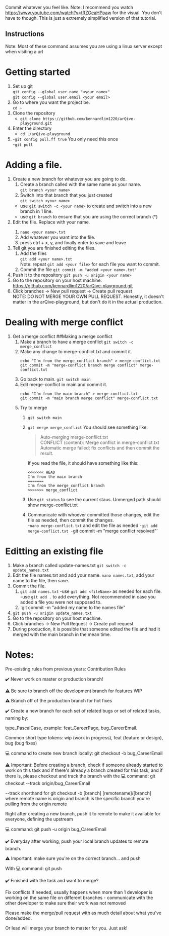 Commit whatever you feel like.
Note: I recommend you watch https://www.youtube.com/watch?v=tRZGeaHPoaw for the visual. You don't have to though. This is just a extremely simplified version of that tutorial.

## Instructions
Note: Most of these command assumes you are using a linux server except when visiting a url
#

# Getting started
1. Set up git  
   `git config --global user.name "<your name>"`  
   `git config --global user.email <your email>`  
2. Go to where you want the project be.  
   `cd ~`  
3. Clone the repository  
   - `git clone https://github.com/kennardlim1220/arQive-playground.git`  
4. Enter the directory
   - `cd ./arQive-playground` 
5. 
   -`git config pull.ff true` You only need this once  
   -`git pull`
# Adding a file.
1. Create a new branch for whatever you are going to do.  
   1. Create a branch called with the same name as your name.  
      `git branch <your name>`
   2. Switch into that branch that you just created  
      `git switch <your name>`
   -  use `git switch -c <your name>` to create and switch into a new branch in 1 line.  
   -  use `git branch` to ensure that you are using the correct branch (*<your name>)  
2. Edit the file. Replace <your name> with your name.  
     1. `nano <your name>.txt`
     2.  Add whatever you want into the file.  
     3.  press ctrl + x, y, and finally enter to save and leave  
3. Tell git you are finished editing the files.  
   1. Add the files  
      `git add <your name>.txt` <br />
      Note: repeat `git add <your file>` for each file you want to commit.
   2. Commit the file
      `git commit -m "added <your name>.txt"` 
4. Push it to the repository
   `git push -u origin <your name>`
5. Go to the repository on your host machine: https://github.com/kennardlim1220/arQive-playground.git  
6. Click branches -> New pull request -> Create pull request  
NOTE: DO NOT MERGE YOUR OWN PULL REQUEST. Honestly, it doesn't matter in the arQive-playground, but don't do it in the actual production.  

# Dealing with merge conflict  
1. Get a merge conflict
   ##Making a merge conflict
   1. Make a branch to have a merge conflict
      `git switch -c merge_conflict`
   2. Make any change to merge-conflict.txt and commit it.
      ```
      echo "I'm from the merge_conflict branch" > merge-conflict.txt
      git commit -m "merge-conflict branch merge conflict" merge-conflict.txt
      ```
   3. Go back to main.
      `git switch main`
   4. Edit merge-conflict in main and commit it.
      ```
      echo "I'm from the main branch" > merge-conflict.txt
      git commit -m "main branch merge conflict" merge-conflict.txt
      ```
   5. Try to merge
      1. `git switch main`
      2. `git merge merge_conflict`
         You should see something like: 
         >Auto-merging merge-conflict.txt  
         CONFLICT (content): Merge conflict in merge-conflict.txt  
         Automatic merge failed; fix conflicts and then commit the result.  
      
         If you read the file, it should have something like this:
         ```
         <<<<<<< HEAD
         I'm from the main branch
         =======
         I'm from the merge_conflict branch
         >>>>>>> merge_conflict
         ```
      3. Use `git status` to see the current staus. Unmerged path should show merge-conflict.txt
      4. Communicate with whoever committed those changes, edit the file as needed, then commit the changes.  
         -`nano merge-conflict.txt` and edit the file as needed
         -`git add merge-conflict.txt
         -`git commit -m "merge conflict resolved"`

# Editting an existing file
1. Make a branch called update-names.txt
   `git switch -c update_names.txt`
2. Edit the file names.txt and add your name.
   `nano names.txt`, add your name to the file, then save.
3. Commit the file.
   1. `git add names.txt`
      -use `git add <fileName>` as needed for each file.
      -use `git add .` to add everything. Not recommended in case you added a file you were not supposed to.
   2. `git commit -m "added my name to the names file"
4. `git push -u origin update_names.txt`
5. Go to the repository on your host machine.
6. Click branches -> New Pull Request -> Create pull request
7. During production, it is possible that someone edited the file and had it merged with the main branch in the mean time.

# Notes:
Pre-existing rules from previous years:
Contribution Rules

✔️ Never work on master or production branch!

⚠️ Be sure to branch off the development branch for features WIP

⚠️ Branch off of the production branch for hot fixes


✔️ Create a new branch for each set of related bugs or set of related tasks, naming by:


type_PascalCase, example: feat_CareerPage, bug_CareerEmail.


Common short type tokens: wip (work in progress), feat (feature or design), bug (bug fixes)


💻 command to create new branch locally: git checkout -b bug_CareerEmail


⚠️ Important: Before creating a branch, check if someone already started to work on this task and if there's already a branch created for this task, and if there is, please checkout and track the branch with the 💻 command: git checkout --track origin/bug_CareerEmail


--track shorthand for git checkout -b [branch] [remotename]/[branch] where remote name is origin and branch is the specific branch you're pulling from the origin remote


Right after creating a new branch, push it to remote to make it available for everyone, defining the upstream


💻 command: git push -u origin bug_CareerEmail


✔️ Everyday after working, push your local branch updates to remote branch.


⚠️ Important: make sure you're on the correct branch... and push


With 💻 command: git push


✔️ Finished with the task and want to merge?


Fix conflicts if needed, usually happens when more than 1 developer is working on the same file on different branches - communicate with the other developer to make sure their work was not removed


Please make the merge/pull request with as much detail about what you've done/added.


Or lead will merge your branch to master for you. Just ask!


